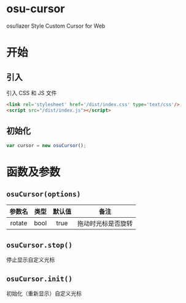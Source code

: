 # osu-cursor
osu!lazer Style Custom Cursor for Web

# 开始

## 引入

引入 CSS 和 JS 文件

```html
<link rel='stylesheet' href='/dist/index.css' type='text/css'/>
<script src="/dist/index.js"></script>
```

## 初始化

```js
var cursor = new osuCursor();
```

# 函数及参数

## `osuCursor(options)`

| 参数名 | 类型 | 默认值 | 备注               |
|:------:|:----:|:------:|--------------------|
| rotate | bool |  true  | 拖动时光标是否旋转 |

## `osuCursor.stop()`

停止显示自定义光标

## `osuCursor.init()`

初始化（重新显示）自定义光标